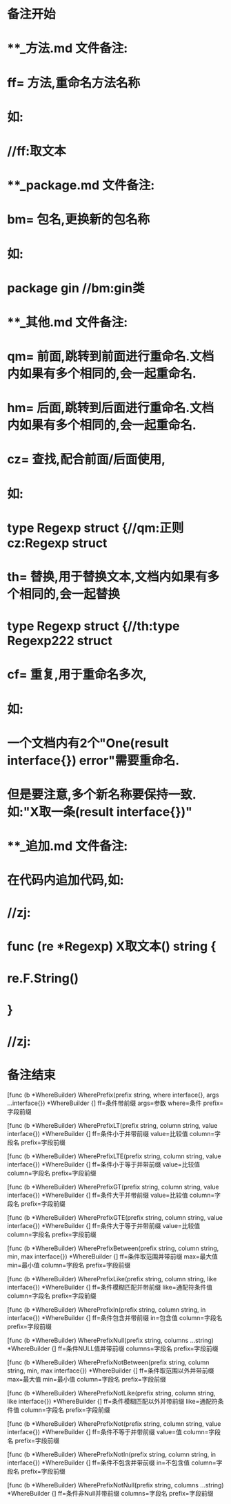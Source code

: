 # 备注开始
# **_方法.md 文件备注:
# ff= 方法,重命名方法名称
# 如:
# //ff:取文本

# **_package.md 文件备注:
# bm= 包名,更换新的包名称 
# 如: 
# package gin //bm:gin类

# **_其他.md 文件备注:
# qm= 前面,跳转到前面进行重命名.文档内如果有多个相同的,会一起重命名.
# hm= 后面,跳转到后面进行重命名.文档内如果有多个相同的,会一起重命名.
# cz= 查找,配合前面/后面使用,
# 如:
# type Regexp struct {//qm:正则 cz:Regexp struct
#
# th= 替换,用于替换文本,文档内如果有多个相同的,会一起替换
# type Regexp struct {//th:type Regexp222 struct
#
# cf= 重复,用于重命名多次,
# 如: 
# 一个文档内有2个"One(result interface{}) error"需要重命名.
# 但是要注意,多个新名称要保持一致. 如:"X取一条(result interface{})"

# **_追加.md 文件备注:
# 在代码内追加代码,如:
# //zj:
# func (re *Regexp) X取文本() string { 
#    re.F.String()
# }
# //zj:
# 备注结束

[func (b *WhereBuilder) WherePrefix(prefix string, where interface{}, args ...interface{}) *WhereBuilder {]
ff=条件带前缀
args=参数
where=条件
prefix=字段前缀

[func (b *WhereBuilder) WherePrefixLT(prefix string, column string, value interface{}) *WhereBuilder {]
ff=条件小于并带前缀
value=比较值
column=字段名
prefix=字段前缀

[func (b *WhereBuilder) WherePrefixLTE(prefix string, column string, value interface{}) *WhereBuilder {]
ff=条件小于等于并带前缀
value=比较值
column=字段名
prefix=字段前缀

[func (b *WhereBuilder) WherePrefixGT(prefix string, column string, value interface{}) *WhereBuilder {]
ff=条件大于并带前缀
value=比较值
column=字段名
prefix=字段前缀

[func (b *WhereBuilder) WherePrefixGTE(prefix string, column string, value interface{}) *WhereBuilder {]
ff=条件大于等于并带前缀
value=比较值
column=字段名
prefix=字段前缀

[func (b *WhereBuilder) WherePrefixBetween(prefix string, column string, min, max interface{}) *WhereBuilder {]
ff=条件取范围并带前缀
max=最大值
min=最小值
column=字段名
prefix=字段前缀

[func (b *WhereBuilder) WherePrefixLike(prefix string, column string, like interface{}) *WhereBuilder {]
ff=条件模糊匹配并带前缀
like=通配符条件值
column=字段名
prefix=字段前缀

[func (b *WhereBuilder) WherePrefixIn(prefix string, column string, in interface{}) *WhereBuilder {]
ff=条件包含并带前缀
in=包含值
column=字段名
prefix=字段前缀

[func (b *WhereBuilder) WherePrefixNull(prefix string, columns ...string) *WhereBuilder {]
ff=条件NULL值并带前缀
columns=字段名
prefix=字段前缀

[func (b *WhereBuilder) WherePrefixNotBetween(prefix string, column string, min, max interface{}) *WhereBuilder {]
ff=条件取范围以外并带前缀
max=最大值
min=最小值
column=字段名
prefix=字段前缀

[func (b *WhereBuilder) WherePrefixNotLike(prefix string, column string, like interface{}) *WhereBuilder {]
ff=条件模糊匹配以外并带前缀
like=通配符条件值
column=字段名
prefix=字段前缀

[func (b *WhereBuilder) WherePrefixNot(prefix string, column string, value interface{}) *WhereBuilder {]
ff=条件不等于并带前缀
value=值
column=字段名
prefix=字段前缀

[func (b *WhereBuilder) WherePrefixNotIn(prefix string, column string, in interface{}) *WhereBuilder {]
ff=条件不包含并带前缀
in=不包含值
column=字段名
prefix=字段前缀

[func (b *WhereBuilder) WherePrefixNotNull(prefix string, columns ...string) *WhereBuilder {]
ff=条件非Null并带前缀
columns=字段名
prefix=字段前缀
